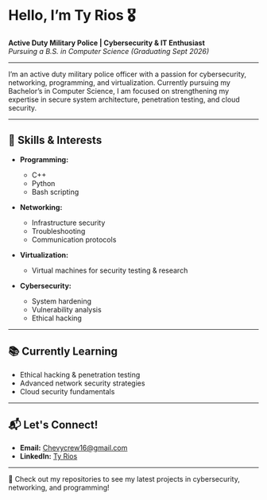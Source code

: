 # Hello, I’m Ty Rios 🎖

**Active Duty Military Police | Cybersecurity & IT Enthusiast**  
*Pursuing a B.S. in Computer Science (Graduating Sept 2026)*

---

I’m an active duty military police officer with a passion for cybersecurity, networking, programming, and virtualization. Currently pursuing my Bachelor’s in Computer Science, I am focused on strengthening my expertise in secure system architecture, penetration testing, and cloud security.

---

## 🔧 Skills & Interests

- **Programming:**  
  - C++
  - Python
  - Bash scripting

- **Networking:**  
  - Infrastructure security  
  - Troubleshooting  
  - Communication protocols

- **Virtualization:**  
  - Virtual machines for security testing & research

- **Cybersecurity:**  
  - System hardening  
  - Vulnerability analysis  
  - Ethical hacking

---

## 📚 Currently Learning

- Ethical hacking & penetration testing
- Advanced network security strategies
- Cloud security fundamentals

---

## 📬 Let's Connect!

- **Email:** [Chevycrew16@gmail.com](mailto:Chevycrew16@gmail.com)
- **LinkedIn:** [Ty Rios](https://www.linkedin.com/in/ty-rios)

---

🚀 Check out my repositories to see my latest projects in cybersecurity, networking, and programming!
